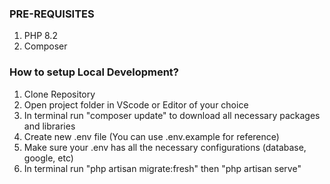 ### PRE-REQUISITES ###
1. PHP 8.2
2. Composer

### How to setup Local Development? ###
1. Clone Repository
2. Open project folder in VScode or Editor of your choice
3. In terminal run "composer update" to download all necessary packages and libraries
4. Create new .env file (You can use .env.example for reference)
5. Make sure your .env has all the necessary configurations (database, google, etc)
6. In terminal run "php artisan migrate:fresh" then "php artisan serve"
